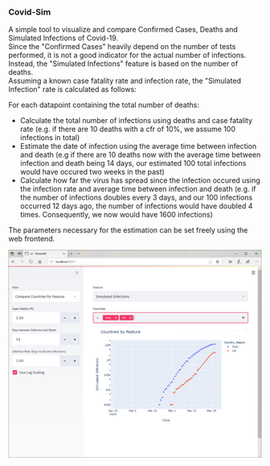 <h3>Covid-Sim</h3>

A simple tool to visualize and compare Confirmed Cases, Deaths and Simulated Infections of Covid-19.
<br />Since the "Confirmed Cases" heavily depend on the number of tests performed, it is not a good indicator for the actual number of infections. Instead, the "Simulated Infections" feature is based on the number of deaths. <br/>
Assuming a known case fatality rate and infection rate, the "Simulated Infection" rate is calculated as follows:

For each datapoint containing the total number of deaths:
<ul> 
    <li>Calculate the total number of infections using deaths and case fatality rate (e.g. if there are 10 deaths with a cfr of 10%, we assume 100 infections in total)</li>   
    <li>Estimate the date of infection using the average time between infection and death (e.g if there are 10 deaths now with the average time between infection and death being 14 days, our estimated 100 total infections would have occured two weeks in the past)</li>
    <li>Calculate how far the virus has spread since the infection occured using the infection rate and average time between infection and death (e.g. if the number of infections doubles every 3 days, and our 100 infections occurred 12 days ago, the number of infections would have doubled 4 times. Consequently, we now would have 1600 infections)
</ul>

The parameters necessary for the estimation can be set freely using the web frontend.

<img src="/docs/countries_by_feature.PNG">
